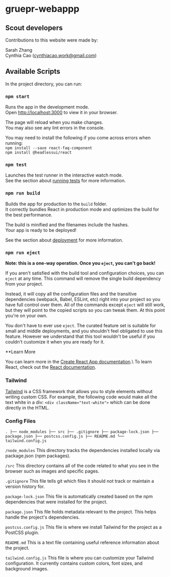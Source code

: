 # gruepr-webappp

## Scout developers

Contributions to this website were made by:

Sarah Zhang\
Cynthia Cao ([cynthiacao.work@gmail.com](cynthiacao.work@gmail.com))

## Available Scripts

In the project directory, you can run:

### `npm start`

Runs the app in the development mode.\
Open [http://localhost:3000](http://localhost:3000) to view it in your browser.

The page will reload when you make changes.\
You may also see any lint errors in the console.

You may need to install the following if you come across errors when running:\
`npm install --save react-faq-component`\
`npm install @headlessui/react`

### `npm test`

Launches the test runner in the interactive watch mode.\
See the section about [running tests](https://facebook.github.io/create-react-app/docs/running-tests) for more information.

### `npm run build`

Builds the app for production to the `build` folder.\
It correctly bundles React in production mode and optimizes the build for the best performance.

The build is minified and the filenames include the hashes.\
Your app is ready to be deployed!

See the section about [deployment](https://facebook.github.io/create-react-app/docs/deployment) for more information.

### `npm run eject`

**Note: this is a one-way operation. Once you `eject`, you can't go back!**

If you aren't satisfied with the build tool and configuration choices, you can `eject` at any time. This command will remove the single build dependency from your project.

Instead, it will copy all the configuration files and the transitive dependencies (webpack, Babel, ESLint, etc) right into your project so you have full control over them. All of the commands except `eject` will still work, but they will point to the copied scripts so you can tweak them. At this point you're on your own.

You don't have to ever use `eject`. The curated feature set is suitable for small and middle deployments, and you shouldn't feel obligated to use this feature. However we understand that this tool wouldn't be useful if you couldn't customize it when you are ready for it.

**Learn More

You can learn more in the [Create React App documentation](https://facebook.github.io/create-react-app/docs/getting-started).\\
To learn React, check out the [React documentation](https://reactjs.org/).

### Tailwind

[Tailwind](https://tailwindcss.com/) is a CSS framework that allows you to style elements without writing custom CSS. For example, the following code would make all the text white in a div: `<div className="text-white">` which can be done directly in the HTML. 

### Config Files

`.
├── node_modules
├── src
├── .gitignore
├── package-lock.json
├── package.json
├── postcss.config.js
├── README.md
└── tailwind.config.js`

`/node_modules` This directory tracks the dependencies installed locally via package.json (npm packages).

`/src` This directory contains all of the code related to what you see in the browser such as images and specific pages. 

`.gitignore` This file tells git which files it should not track or maintain a version history for.

`package-lock.json` This file is automatically created based on the npm dependencies that were installed for the project. 

`package.json` This file holds metadata relevant to the project. This helps handle the project's dependencies.

`postcss.config.js` This file is where we install Tailwind for the project as a PostCSS plugin.

`README.md` This is a text file containing useful reference information about the project.

`tailwind.config.js` This file is where you can customize your Tailwind configuration. It currently contains custom colors, font sizes, and background images.
